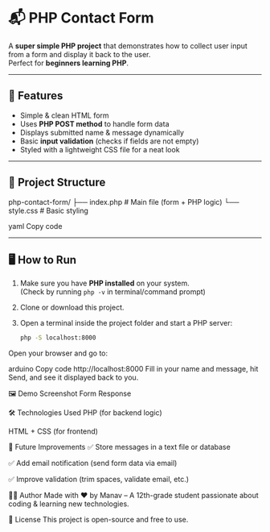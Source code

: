 # 📬 PHP Contact Form

A **super simple PHP project** that demonstrates how to collect user input from a form and display it back to the user.  
Perfect for **beginners learning PHP**.

---

## 🚀 Features
- Simple & clean HTML form  
- Uses **PHP POST method** to handle form data  
- Displays submitted name & message dynamically  
- Basic **input validation** (checks if fields are not empty)  
- Styled with a lightweight CSS file for a neat look  

---

## 📂 Project Structure
php-contact-form/
├── index.php # Main file (form + PHP logic)
└── style.css # Basic styling

yaml
Copy code

---

## 🖥️ How to Run

1. Make sure you have **PHP installed** on your system.  
   (Check by running `php -v` in terminal/command prompt)

2. Clone or download this project.

3. Open a terminal inside the project folder and start a PHP server:
   ```bash
   php -S localhost:8000
Open your browser and go to:

arduino
Copy code
http://localhost:8000
Fill in your name and message, hit Send, and see it displayed back to you.

🖼️ Demo Screenshot
Form	Response

🛠️ Technologies Used
PHP (for backend logic)

HTML + CSS (for frontend)

📌 Future Improvements
✅ Store messages in a text file or database

✅ Add email notification (send form data via email)

✅ Improve validation (trim spaces, validate email, etc.)

👨‍💻 Author
Made with ❤️ by Manav – A 12th-grade student passionate about coding & learning new technologies.

📜 License
This project is open-source and free to use.


